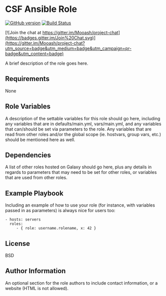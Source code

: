 CSF Ansible Role
=========

[![GitHub version](https://badge.fury.io/gh/Mooash%2Fcsf-ansible-role.svg)](http://badge.fury.io/gh/Mooash%2Fcsf-ansible-role) [![Build Status](https://travis-ci.org/Mooash/csf-ansible-role.svg?branch=master)](https://travis-ci.org/Mooash/csf-ansible-role)

[![Join the chat at https://gitter.im/Mooash/project-chat](https://badges.gitter.im/Join%20Chat.svg)](https://gitter.im/Mooash/project-chat?utm_source=badge&utm_medium=badge&utm_campaign=pr-badge&utm_content=badge)

A brief description of the role goes here.

Requirements
------------

None

Role Variables
--------------

A description of the settable variables for this role should go here, including any variables that are in defaults/main.yml, vars/main.yml, and any variables that can/should be set via parameters to the role. Any variables that are read from other roles and/or the global scope (ie. hostvars, group vars, etc.) should be mentioned here as well.

Dependencies
------------

A list of other roles hosted on Galaxy should go here, plus any details in regards to parameters that may need to be set for other roles, or variables that are used from other roles.

Example Playbook
----------------

Including an example of how to use your role (for instance, with variables passed in as parameters) is always nice for users too:

    - hosts: servers
      roles:
         - { role: username.rolename, x: 42 }

License
-------

BSD

Author Information
------------------

An optional section for the role authors to include contact information, or a website (HTML is not allowed).
